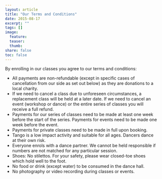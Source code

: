 ```yaml
---
layout: article
title: "Our Terms and Conditions"
date: 2015-08-17
excerpt: ""
tags: []
image:
  feature:
  teaser:
  thumb:
share: false
toc: false
---
```


By enrolling in our classes you agree to our terms and conditions:

* All payments are non-refundable (except in specific cases of cancellation from our side as set out below) as they are donations to a local charity.
* If we need to cancel a class due to unforeseen circumstances, a replacement class will be held at a later date. If we need to cancel an event (workshop or dance) or the entire series of classes you will receive a full refund.
* Payments for our series of classes need to be made at least one week before the start of the series. Payments for events need to be made one week before the event.
* Payments for private classes need to be made in full upon booking.
* Tango is a low impact activity and suitable for all ages. Dancers dance at their own risk.
* Everyone enrols with a dance partner. We cannot be held responsible if numbers are not matched for any particular session.
* Shoes: No stilettos. For your safety, please wear closed-toe shoes which hold well to the foot.
* No food or drink (except water) to be consumed in the dance hall.
* No photography or video recording during classes or events.


